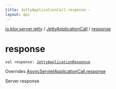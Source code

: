 ```yaml
---
title: JettyApplicationCall.response - 
layout: api
---
```


<div class='api-docs-breadcrumbs'><a href="../index.html">io.ktor.server.jetty</a> / <a href="index.html">JettyApplicationCall</a> / <a href="./response.html">response</a></div>

# response

<div class="signature"><code><span class="keyword">val </span><span class="identifier">response</span><span class="symbol">: </span><a href="../-jetty-application-response/index.html"><span class="identifier">JettyApplicationResponse</span></a></code></div>

Overrides <a href="../../io.ktor.server.servlet/-async-servlet-application-call/response.html">AsyncServletApplicationCall.response</a>

Server response


